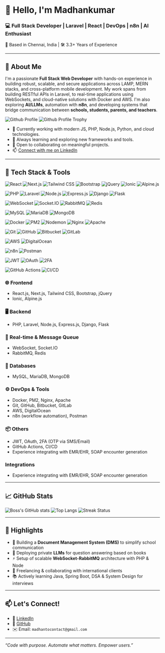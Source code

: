 # 👋 Hello, I'm Madhankumar

### 💻 Full Stack Developer | Laravel | React | DevOps | n8n | AI Enthusiast  
📍 Based in Chennai, India | 🛠️ 3.3+ Years of Experience

---

## 🚀 About Me

I'm a passionate **Full Stack Web Developer** with hands-on experience in building robust, scalable, and secure applications across LAMP, MERN stacks, and cross-platform mobile development. My work spans from building RESTful APIs in Laravel, to real-time applications using WebSockets, and cloud-native solutions with Docker and AWS. I'm also exploring **AI/LLMs**, automation with **n8n**, and developing systems that bridge communication between **schools, students, parents, and teachers**.


![Github Profile](https://komarev.com/ghpvc/?username=madhan-kumar05&layout=compact&theme=radical)
![Github Profile Trophy](https://github-profile-trophy.vercel.app/?username=madhan-kumar05&layout=compact&theme=radical)

- 🔭 Currently working with modern JS, PHP, Node.js, Python, and cloud technologies.
- 🌱 Always learning and exploring new frameworks and tools.
- 👯 Open to collaborating on meaningful projects.
- 📫 [Connect with me on LinkedIn](https://in.linkedin.com/in/madhankumar-s-7b7768187/es?trk=people-guest_people_search-card)

---

## 🧰 Tech Stack & Tools

![React](https://img.shields.io/badge/React-20232A?style=flat&logo=react&logoColor=61DAFB)
![Next.js](https://img.shields.io/badge/Next.js-000000?style=flat&logo=nextdotjs&logoColor=white)
![Tailwind CSS](https://img.shields.io/badge/TailwindCSS-06B6D4?style=flat&logo=tailwind-css&logoColor=white)
![Bootstrap](https://img.shields.io/badge/Bootstrap-7952B3?style=flat&logo=bootstrap&logoColor=white)
![jQuery](https://img.shields.io/badge/jQuery-0769AD?style=flat&logo=jquery&logoColor=white)
![Ionic](https://img.shields.io/badge/Ionic-3880FF?style=flat&logo=ionic&logoColor=white)
![Alpine.js](https://img.shields.io/badge/Alpine.js-8BC0D1?style=flat&logo=alpine.js&logoColor=black)

![PHP](https://img.shields.io/badge/PHP-777BB4?style=flat&logo=php&logoColor=white)
![Laravel](https://img.shields.io/badge/Laravel-F55247?style=flat&logo=laravel&logoColor=white)
![Node.js](https://img.shields.io/badge/Node.js-339933?style=flat&logo=node.js&logoColor=white)
![Express.js](https://img.shields.io/badge/Express.js-000000?style=flat&logo=express&logoColor=white)
![Django](https://img.shields.io/badge/Django-092E20?style=flat&logo=django&logoColor=white)
![Flask](https://img.shields.io/badge/Flask-000000?style=flat&logo=flask&logoColor=white)

![WebSocket](https://img.shields.io/badge/WebSocket-35495E?style=flat)
![Socket.IO](https://img.shields.io/badge/Socket.IO-010101?style=flat&logo=socket.io&logoColor=white)
![RabbitMQ](https://img.shields.io/badge/RabbitMQ-FF6600?style=flat&logo=rabbitmq&logoColor=white)
![Redis](https://img.shields.io/badge/Redis-DC382D?style=flat&logo=redis&logoColor=white)

![MySQL](https://img.shields.io/badge/MySQL-4479A1?style=flat&logo=mysql&logoColor=white)
![MariaDB](https://img.shields.io/badge/MariaDB-003545?style=flat&logo=mariadb&logoColor=white)
![MongoDB](https://img.shields.io/badge/MongoDB-4EA94B?style=flat&logo=mongodb&logoColor=white)

![Docker](https://img.shields.io/badge/Docker-2496ED?style=flat&logo=docker&logoColor=white)
![PM2](https://img.shields.io/badge/PM2-2B037A?style=flat)
![Nodemon](https://img.shields.io/badge/Nodemon-76D04B?style=flat)
![Nginx](https://img.shields.io/badge/Nginx-009639?style=flat&logo=nginx&logoColor=white)
![Apache](https://img.shields.io/badge/Apache-D22128?style=flat&logo=apache&logoColor=white)

![Git](https://img.shields.io/badge/Git-F05032?style=flat&logo=git&logoColor=white)
![GitHub](https://img.shields.io/badge/GitHub-181717?style=flat&logo=github&logoColor=white)
![Bitbucket](https://img.shields.io/badge/Bitbucket-0052CC?style=flat&logo=bitbucket&logoColor=white)
![GitLab](https://img.shields.io/badge/GitLab-FC6D26?style=flat&logo=gitlab&logoColor=white)

![AWS](https://img.shields.io/badge/AWS-232F3E?style=flat&logo=amazon-aws&logoColor=white)
![DigitalOcean](https://img.shields.io/badge/DigitalOcean-0080FF?style=flat&logo=digitalocean&logoColor=white)

![n8n](https://img.shields.io/badge/n8n-F37C20?style=flat&logo=n8n&logoColor=white)
![Postman](https://img.shields.io/badge/Postman-FF6C37?style=flat&logo=postman&logoColor=white)

![JWT](https://img.shields.io/badge/JWT-000000?style=flat&logo=jsonwebtokens&logoColor=white)
![OAuth](https://img.shields.io/badge/OAuth-0081A7?style=flat)
![2FA](https://img.shields.io/badge/2FA-17A2B8?style=flat)

![GitHub Actions](https://img.shields.io/badge/GitHub%20Actions-2088FF?style=flat&logo=github-actions&logoColor=white)
![CI/CD](https://img.shields.io/badge/CI%2FCD-007ACC?style=flat&logo=azure-devops&logoColor=white)

### 🌐 Frontend
- React.js, Next.js, Tailwind CSS, Bootstrap, jQuery  
- Ionic, Alpine.js

### 🖥 Backend
- PHP, Laravel, Node.js, Express.js, Django, Flask

### 📡 Real-time & Message Queue
- WebSocket, Socket.IO  
- RabbitMQ, Redis

### 🧱 Databases
- MySQL, MariaDB, MongoDB

### ⚙️ DevOps & Tools
- Docker, PM2, Nginx, Apache  
- Git, GitHub, Bitbucket, GitLab  
- AWS, DigitalOcean  
- n8n (workflow automation), Postman

### 📦 Others
- JWT, OAuth, 2FA (OTP via SMS/Email)  
- GitHub Actions, CI/CD  
- Experience integrating with EMR/EHR, SOAP encounter generation

### Integrations
- Experience integrating with EMR/EHR, SOAP encounter generation

---

## 📈 GitHub Stats

![Boss's GitHub stats](https://github-readme-stats.vercel.app/api?username=madhan-kumar05&show_icons=true&theme=radical)
![Top Langs](https://github-readme-stats.vercel.app/api/top-langs/?username=madhan-kumar05&layout=compact&theme=radical)
![Streak Status](https://github-readme-streak-stats.herokuapp.com/?user=madhan-kumar05&layout=compact&theme=radical)

---

## 🌟 Highlights
- 🏫 Building a **Document Management System (DMS)** to simplify school communication  
- 🤖 Deploying private **LLMs** for question answering based on books  
- ⚡ Setup of scalable **WebSocket-RabbitMQ** architecture with PHP & Node  
- 🤝 Freelancing & collaborating with international clients  
- 📚 Actively learning Java, Spring Boot, DSA & System Design for interviews

---

## 📫 Let's Connect!

- 💼 [LinkedIn](https://in.linkedin.com/in/madhankumar-s-7b7768187/es?trk=people-guest_people_search-card)  
- 🧠 [GitHub](https://github.com/madhan-kumar05)  
- ✉️ Email: `madhantocontact@gmail.com`

---

_“Code with purpose. Automate what matters. Empower users.”_

